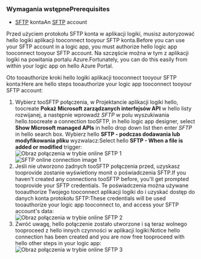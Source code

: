 ### <a name="prerequisites"></a><span data-ttu-id="79d59-101">Wymagania wstępne</span><span class="sxs-lookup"><span data-stu-id="79d59-101">Prerequisites</span></span>
* <span data-ttu-id="79d59-102">[SFTP](https://en.wikipedia.org/wiki/SSH_File_Transfer_Protocol) konta</span><span class="sxs-lookup"><span data-stu-id="79d59-102">An [SFTP](https://en.wikipedia.org/wiki/SSH_File_Transfer_Protocol) account</span></span>  

<span data-ttu-id="79d59-103">Przed użyciem protokołu SFTP konta w aplikacji logiki, musisz autoryzować hello logiki aplikacji tooconnect tooyour SFTP konta.</span><span class="sxs-lookup"><span data-stu-id="79d59-103">Before you can use your SFTP account in a logic app, you must authorize hello logic app tooconnect tooyour SFTP account.</span></span> <span data-ttu-id="79d59-104">Na szczęście można w tym z aplikacji logiki na powitania portalu Azure.</span><span class="sxs-lookup"><span data-stu-id="79d59-104">Fortunately, you can do this easily from within your logic app on hello Azure Portal.</span></span>  

<span data-ttu-id="79d59-105">Oto tooauthorize kroki hello logiki aplikacji tooconnect tooyour SFTP konta:</span><span class="sxs-lookup"><span data-stu-id="79d59-105">Here are hello steps tooauthorize your logic app tooconnect tooyour SFTP account:</span></span>  

1. <span data-ttu-id="79d59-106">Wybierz tooSFTP połączenia, w Projektancie aplikacji logiki hello, toocreate **Pokaż Microsoft zarządzanych interfejsów API** w hello listy rozwijanej, a następnie wprowadź *SFTP* w polu wyszukiwania hello.</span><span class="sxs-lookup"><span data-stu-id="79d59-106">toocreate a connection tooSFTP, in hello logic app designer, select **Show Microsoft managed APIs** in hello drop down list then enter *SFTP* in hello search box.</span></span> <span data-ttu-id="79d59-107">Wybierz hello **SFTP - podczas dodawania lub modyfikowania pliku** wyzwalacz:</span><span class="sxs-lookup"><span data-stu-id="79d59-107">Select hello **SFTP - When a file is added or modified** trigger:</span></span>  
   <span data-ttu-id="79d59-108">![Obraz połączenia w trybie online SFTP 1](./media/connectors-create-api-sftp/sftp-1.png)</span><span class="sxs-lookup"><span data-stu-id="79d59-108">![SFTP online connection image 1](./media/connectors-create-api-sftp/sftp-1.png)</span></span>  
2. <span data-ttu-id="79d59-109">Jeśli nie utworzono żadnych tooSFTP połączenia przed, uzyskasz tooprovide zostanie wyświetlony monit o poświadczenia SFTP.</span><span class="sxs-lookup"><span data-stu-id="79d59-109">If you haven't created any connections tooSFTP before, you'll get prompted tooprovide your SFTP credentials.</span></span> <span data-ttu-id="79d59-110">Te poświadczenia można używane tooauthorize Twojego tooconnect aplikacji logiki do i uzyskać dostęp do danych konta protokołu SFTP:</span><span class="sxs-lookup"><span data-stu-id="79d59-110">These credentials will be used tooauthorize your logic app tooconnect to, and access your SFTP account's data:</span></span>  
   ![Obraz połączenia w trybie online SFTP 2](./media/connectors-create-api-sftp/sftp-2.png)  
3. <span data-ttu-id="79d59-112">Zwróć uwagę, hello połączenie zostało utworzone i są teraz wolnego tooproceed z hello innych czynności w aplikacji logiki:</span><span class="sxs-lookup"><span data-stu-id="79d59-112">Notice hello connection has been created and you are now free tooproceed with hello other steps in your logic app:</span></span>   
   ![Obraz połączenia w trybie online SFTP 3](./media/connectors-create-api-sftp/sftp-3.png) 

